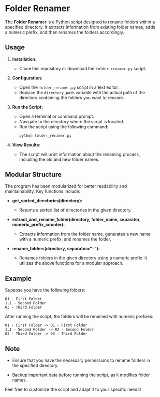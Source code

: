 # Folder Renamer

The **Folder Renamer** is a Python script designed to rename folders within a specified directory. It extracts information from existing folder names, adds a numeric prefix, and then renames the folders accordingly.

## Usage

1. **Installation:**
   - Clone this repository or download the `folder_renamer.py` script.

2. **Configuration:**
   - Open the `folder_renamer.py` script in a text editor.
   - Replace the `directory_path` variable with the actual path of the directory containing the folders you want to rename.

3. **Run the Script:**
   - Open a terminal or command prompt.
   - Navigate to the directory where the script is located.
   - Run the script using the following command:
     ```bash
     python folder_renamer.py
     ```

4. **View Results:**
   - The script will print information about the renaming process, including the old and new folder names.

## Modular Structure

The program has been modularized for better readability and maintainability. Key functions include:

- **get_sorted_directories(directory):**
  - Returns a sorted list of directories in the given directory.

- **extract_and_rename_folder(directory, folder_name, separator, numeric_prefix_counter):**
  - Extracts information from the folder name, generates a new name with a numeric prefix, and renames the folder.

- **rename_folders(directory, separator="-"):**
  - Renames folders in the given directory using a numeric prefix. It utilizes the above functions for a modular approach.

## Example

Suppose you have the following folders:

    01 - First Folder
    1.1 - Second Folder
    03 - Third Folder


After running the script, the folders will be renamed with numeric prefixes:

    01 - First Folder -> 01 - First Folder
    1.1 - Second Folder -> 02 - Second Folder
    03 - Third Folder -> 03 - Third Folder


## Note

- Ensure that you have the necessary permissions to rename folders in the specified directory.

- Backup important data before running the script, as it modifies folder names.

Feel free to customize the script and adapt it to your specific needs!

